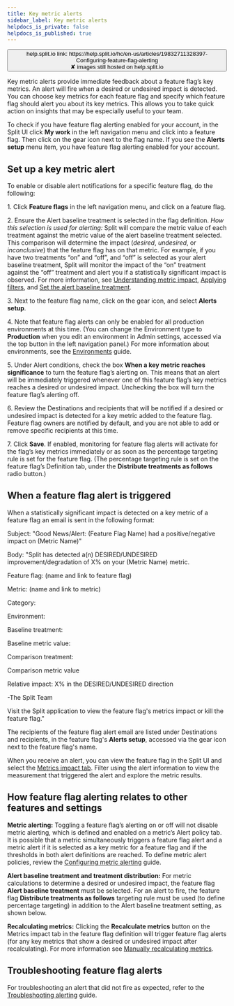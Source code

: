 ```yaml
---
title: Key metric alerts
sidebar_label: Key metric alerts
helpdocs_is_private: false
helpdocs_is_published: true
---
```


<p>
  <button style={{borderRadius:'8px', border:'1px', fontFamily:'Courier New', fontWeight:'800', textAlign:'left'}}> help.split.io link: https://help.split.io/hc/en-us/articles/19832711328397-Configuring-feature-flag-alerting <br /> ✘ images still hosted on help.split.io </button>
</p>

Key metric alerts provide immediate feedback about a feature flag’s key metrics. An alert will fire when a desired or undesired impact is detected. You can choose key metrics for each feature flag and specify which feature flag should alert you about its key metrics. This allows you to take quick action on insights that may be especially useful to your team.

To check if you have feature flag alerting enabled for your account, in the Split UI click **My work** in the left navigation menu and click into a feature flag. Then click on the gear icon next to the flag name. If you see the **Alerts setup** menu item, you have feature flag alerting enabled for your account.

## Set up a key metric alert

To enable or disable alert notifications for a specific feature flag, do the following:

1\. Click **Feature flags** in the left navigation menu, and click on a feature flag.

2\. Ensure the Alert baseline treatment is selected in the flag definition. _How this selection is used for alerting:_ Split will compare the metric value of each treatment against the metric value of the alert baseline treatment selected. This comparison will determine the impact (_desired_, _undesired_, or _inconclusive_) that the feature flag has on that metric. For example, if you have two treatments “on” and “off”, and “off” is selected as your alert baseline treatment, Split will monitor the impact of the “on” treatment against the “off” treatment and alert you if a statistically significant impact is observed. For more information, see [Understanding metric impact](https://help.split.io/hc/en-us/articles/360020890491-Understanding-metric-impact), [Applying filters](https://help.split.io/hc/en-us/articles/360020848451-Applying-filters), and [Set the alert baseline treatment](https://help.split.io/hc/en-us/articles/360029566292-Set-the-alert-baseline-treatment-).

3\. Next to the feature flag name, click on the gear icon, and select **Alerts setup**.

4\. Note that feature flag alerts can only be enabled for all production environments at this time. (You can change the Environment type to **Production** when you edit an environment in Admin settings, accessed via the top button in the left navigation panel.) For more information about environments, see the [Environments](https://help.split.io/hc/en-us/articles/360019915771) guide.

5\. Under Alert conditions, check the box **When a key metric reaches significance** to turn the feature flag’s alerting on. This means that an alert will be immediately triggered whenever one of this feature flag’s key metrics reaches a desired or undesired impact. Unchecking the box will turn the feature flag’s alerting off.

6\. Review the Destinations and recipients that will be notified if a desired or undesired impact is detected for a key metric added to the feature flag. Feature flag owners are notified by default, and you are not able to add or remove specific recipients at this time.

7\. Click **Save**. If enabled, monitoring for feature flag alerts will activate for the flag’s key metrics immediately or as soon as the percentage targeting rule is set for the feature flag. (The percentage targeting rule is set on the feature flag’s Definition tab, under the **Distribute treatments as follows** radio button.) 

## When a feature flag alert is triggered

When a statistically significant impact is detected on a key metric of a feature flag an email is sent in the following format:

Subject: "Good News/Alert: (Feature Flag Name) had a positive/negative impact on (Metric Name)"

Body: "Split has detected a(n) DESIRED/UNDESIRED improvement/degradation of X% on your (Metric Name) metric.

Feature flag: (name and link to feature flag)

Metric: (name and link to metric)

Category:

Environment:

Baseline treatment:

Baseline metric value:

Comparison treatment:

Comparison metric value

Relative impact: X% in the DESIRED/UNDESIRED direction

\-The Split Team

Visit the Split application to view the feature flag's metrics impact or kill the feature flag."

The recipients of the feature flag alert email are listed under Destinations and recipients, in the feature flag's **Alerts setup**, accessed via the gear icon next to the feature flag's name.

When you receive an alert, you can view the feature flag in the Split UI and select the [Metrics impact tab](https://help.split.io/hc/en-us/articles/360020844451-Metrics-impact-tab). Filter using the alert information to view the measurement that triggered the alert and explore the metric results.

## How feature flag alerting relates to other features and settings

**Metric alerting:** Toggling a feature flag’s alerting on or off will not disable metric alerting, which is defined and enabled on a metric’s Alert policy tab. It is possible that a metric simultaneously triggers a feature flag alert and a metric alert if it is selected as a key metric for a feature flag and if the thresholds in both alert definitions are reached. To define metric alert policies, review the [Configuring metric alerting](https://help.split.io/hc/en-us/articles/19832312225293) guide.

**Alert baseline treatment and treatment distribution:** For metric calculations to determine a desired or undesired impact, the feature flag **Alert baseline treatment** must be selected. For an alert to fire, the feature flag **Distribute treatments as follows** targeting rule must be used (to define percentage targeting) in addition to the Alert baseline treatment setting, as shown below.

**Recalculating metrics:** Clicking the **Recalculate metrics** button on the Metrics impact tab in the feature flag definition will trigger feature flag alerts (for any key metrics that show a desired or undesired impact after recalculating). For more information see [Manually recalculating metrics](https://help.split.io/hc/en-us/articles/360020844451-Metrics-impact-tab#manually-recalculating-metrics).

## Troubleshooting feature flag alerts

For troubleshooting an alert that did not fire as expected, refer to the [Troubleshooting alerting](https://help.split.io/hc/en-us/articles/19832825482637) guide.
